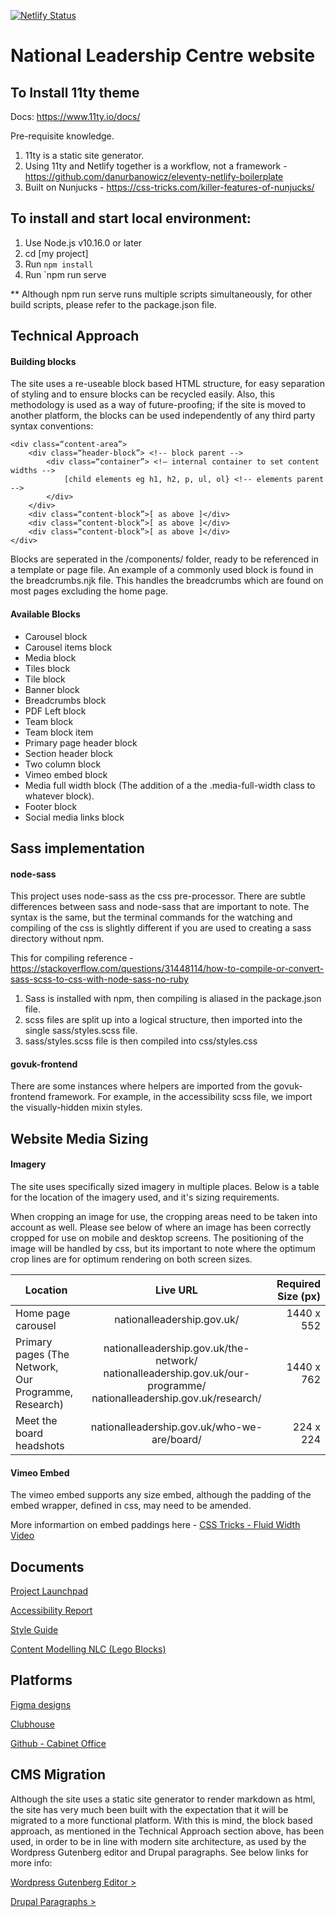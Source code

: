 [![Netlify Status](https://api.netlify.com/api/v1/badges/bbf28a84-4bdb-407b-a2fa-32628d27fa3d/deploy-status)](https://app.netlify.com/sites/eleventy-netlify-boilerplate/deploys)

# National Leadership Centre website

## To Install 11ty theme
Docs: https://www.11ty.io/docs/

Pre-requisite knowledge.

1. 11ty is a static site generator.
2. Using 11ty and Netlify together is a workflow, not a framework - https://github.com/danurbanowicz/eleventy-netlify-boilerplate
3. Built on Nunjucks - https://css-tricks.com/killer-features-of-nunjucks/

## To install and start local environment:
1. Use Node.js v10.16.0 or later
2. cd [my project]
3. Run `npm install`
4. Run `npm run serve

** Although npm run serve runs multiple scripts simultaneously, for other build scripts, please refer to the package.json file.

## Technical Approach
#### Building blocks
The site uses a re-useable block based HTML structure, for easy separation of styling and to ensure blocks can be recycled easily. Also, this methodology is used as a way of future-proofing; if the site is moved to another platform, the blocks can be used independently of any third party syntax conventions:

	<div class=“content-area”>
		<div class=“header-block”> <!-- block parent -->
			<div class=“container”> <!— internal container to set content widths -->  
				[child elements eg h1, h2, p, ul, ol} <!-- elements parent -->
			</div>
		</div>
		<div class=“content-block”>[ as above ]</div>
		<div class=“content-block”>[ as above ]</div>
		<div class=“content-block”>[ as above ]</div>
	</div>

Blocks are seperated in the /components/ folder, ready to be referenced in a template or page file. An example of a commonly used block is found in the breadcrumbs.njk file. This handles the breadcrumbs which are found on most pages excluding the home page.

#### Available Blocks
- Carousel block
- Carousel items block
- Media block
- Tiles block
- Tile block
- Banner block
- Breadcrumbs block
- PDF Left block
- Team block
- Team block item
- Primary page header block
- Section header block
- Two column block
- Vimeo embed block
- Media full width block (The addition of a the .media-full-width class to whatever block).
- Footer block
- Social media links block

## Sass implementation
#### node-sass
This project uses node-sass as the css pre-processor. There are subtle differences between sass and node-sass that are important to note. The syntax is the same, but the terminal commands for the watching and compiling of the css is slightly different if you are used to creating a sass directory without npm.

This for compiling reference - https://stackoverflow.com/questions/31448114/how-to-compile-or-convert-sass-scss-to-css-with-node-sass-no-ruby

1. Sass is installed with npm, then compiling is aliased in the package.json file.
2. scss files are split up into a logical structure, then imported into the single sass/styles.scss file.
3. sass/styles.scss file is then compiled into css/styles.css

#### govuk-frontend
There are some instances where helpers are imported from the govuk-frontend framework. For example, in the accessibility scss file, we import the visually-hidden mixin styles.

## Website Media Sizing
#### Imagery

The site uses specifically sized imagery in multiple places. Below is a table for the location of the imagery used, and it's sizing requirements.

When cropping an image for use, the cropping areas need to be taken into account as well. Please see below of where an image has been correctly cropped for use on mobile and desktop screens. The positioning of the image will be handled by css, but its important to note where the optimum crop lines are for optimum rendering on both screen sizes.

| Location                                             | Live URL                                                                                                            | Required Size (px)  |
| -----------------------------------------------------|:-------------------------------------------------------------------------------------------------------------------:| -------------------:|
| Home page carousel	                               | nationalleadership.gov.uk/                                                                                          | 1440 x 552          |
| Primary pages (The Network, Our Programme, Research) | nationalleadership.gov.uk/the-network/ nationalleadership.gov.uk/our-programme/ nationalleadership.gov.uk/research/ | 1440 x 762          |
| Meet the board headshots                             | nationalleadership.gov.uk/who-we-are/board/                                                                         | 224 x 224           |

#### Vimeo Embed
The vimeo embed supports any size embed, although the padding of the embed wrapper, defined in css, may need to be amended.

More informartion on embed paddings here - <a target="_blank" href="https://css-tricks.com/NetMag/FluidWidthVideo/Article-FluidWidthVideo.php">CSS Tricks - Fluid Width Video</a>

## Documents

<a target="_blank" href="https://docs.google.com/document/d/1tJeeV33Q6Vxt8RVTmCUvgRMaFGkGsCHxezalOTrfg-Y/edit?usp=sharing"> Project Launchpad </a>

<a target="_blank" href="https://drive.google.com/file/d/1lKA-CzW9Av9XN6Hk1y7_e8ACbWOuQ049/view"> Accessibility Report </a>

<a target="_blank" href="https://docs.google.com/document/d/1HXATEpLWG0j7z4KHLQYqbGHCGB7lZEW6i8R3RrySoFU/edit"> Style Guide </a>

<a target="_blank" href="https://docs.google.com/spreadsheets/d/1PTgir2Rxk4SDAWBqTZVcrfAJ516UFOj6s2o37qTYOTc/edit#gid=459751473">Content Modelling NLC (Lego Blocks)</a>

## Platforms

<a target="_blank" href="https://www.figma.com/file/xewdA0mJKkZqh3XIBYu8Gx/WIP-1?node-id=672%3A2405">Figma designs</a>

<a target="_blank" href="https://app.clubhouse.io/nationalleadershipcentre/epic/858/website-version-2">Clubhouse</a>

<a target="_blank" href="https://github.com/cabinetoffice">Github - Cabinet Office</a>

## CMS Migration

Although the site uses a static site generator to render markdown as html, the site has very much been built with the expectation that it will be migrated to a more functional platform. With this is mind, the block based approach, as mentioned in the Technical Approach section above, has been used, in order to be in line with modern site architecture, as used by the Wordpress Gutenberg editor and Drupal paragraphs. See below links for more info:

<a href="https://wordpress.org/gutenberg/">Wordpress Gutenberg Editor ></a>

<a href="https://www.drupal.org/project/paragraphs">Drupal Paragraphs ></a>
